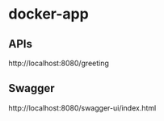 # docker-app

## APIs

http://localhost:8080/greeting

## Swagger

http://localhost:8080/swagger-ui/index.html